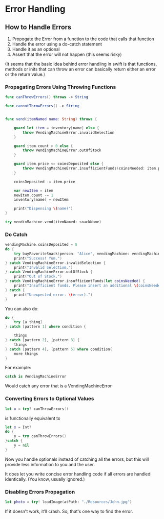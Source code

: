 # Error Handling

## How to Handle Errors

1. Propogate the Error from a function to the code that calls that function
2. Handle the error using a do-catch statement
3. Handle it as an optional
4. Assert that the error will not happen (this seems risky)

(It seems that the basic idea behind error handling in swift is that functions, methods or inits that can throw an error can basically return either an error or the return value.)

### Propagating Errors Using Throwing Functions

```swift
func canThrowErrors() throws -> String

func cannotThrowErrors() -> String


func vend(itemNamed name: String) throws {

	guard let item = inventory[name] else {
		throw VendingMachineError.invalidSelection
	}

	guard item.count > 0 else {
		throw VendingMachineError.outOfStock
	}

	guard item.price <= coinsDeposited else {
		throw VendingMachineError.insufficientFunds(coinsNeeded: item.price - coinsDeposited)
	}

	coinsDeposited -= item.price

	var newItem = item
	newItem.count -= 1
	inventory[name] = newItem

	print("Dispensing \(name)")
}

try vendinMachine.vend(itemNamed: snackName)

```

### Do Catch

```swift 
vendingMachine.coinsDeposited = 8
do {
    try buyFavoriteSnack(person: "Alice", vendingMachine: vendingMachine)
    print("Success! Yum.")
} catch VendingMachineError.invalidSelection {
    print("Invalid Selection.")
} catch VendingMachineError.outOfStock {
    print("Out of Stock.")
} catch VendingMachineError.insufficientFunds(let coinsNeeded) {
    print("Insufficient funds. Please insert an additional \(coinsNeeded) coins.")
} catch {
    print("Unexpected error: \(error).")
}
```

You can also do:

```swift
do {
	try [a thing]
} catch [pattern 1] where condition {

	things
} catch [pattern 2], [pattern 3] {
	things
} catch [pattern 4], [pattern 5] where condition{
	more things
}
```

For example:

```swift
catch is VendingMachineError
```

Would catch any error that is a VendingMachineError

### Converting Errors to Optional Values

```swift
let x = try? canThrowErrors()
```

is functionally equivalent to 

```swift
let x = Int?
do {
	y = try canThrowErrors()
}catch {
	y = nil
}
```

Now you handle optionals instead of catching all the errors, but this will provide less information to you and the user.

It does let you write concise error handling code if all errors are handled identically. (You know, usually ignored.)

### Disabling Errors Propagation

```swift
let photo = try! loadImage(atPath: "./Resources/John.jpg")
```

If it doesn't work, it'll crash. So, that's one way to find the error.
